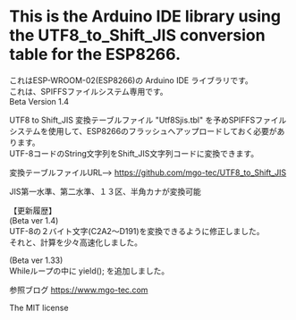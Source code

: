 # This is the Arduino IDE library using the UTF8_to_Shift_JIS conversion table for the ESP8266.

これはESP-WROOM-02(ESP8266)の Arduino IDE ライブラリです。  
これは、SPIFFSファイルシステム専用です。  
Beta Version 1.4

UTF8 to Shift_JIS 変換テーブルファイル "Utf8Sjis.tbl" を予めSPIFFSファイルシステムを使用して、ESP8266のフラッシュへアップロードしておく必要があります。  
UTF-8コードのString文字列をShift_JIS文字列コードに変換できます。
  
変換テーブルファイルURL--> https://github.com/mgo-tec/UTF8_to_Shift_JIS
  
JIS第一水準、第二水準、１３区、半角カナが変換可能  
  
【更新履歴】  
(Beta ver 1.4)  
UTF-8の２バイト文字(C2A2～D191)を変換できるように修正しました。  
それと、計算を少々高速化しました。  
  	
(Beta ver 1.33)  
Whileループの中に yield(); を追加しました。  
  
参照ブログ https://www.mgo-tec.com  
  
The MIT license